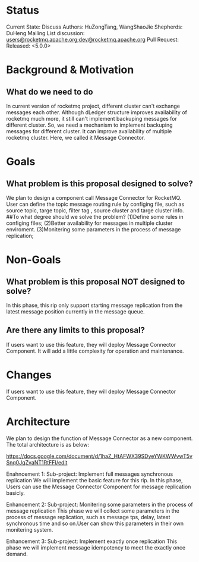 # Status

Current State: Discuss
Authors: HuZongTang, WangShaoJie
Shepherds: DuHeng
Mailing List discussion: users@rocketmq.apache.org;dev@rocketmq.apache.org
Pull Request:
Released: <5.0.0>

# Background & Motivation
## What do we need to do
In current version of rocketmq project, different cluster can't exchange messages each other. Although dLedger structure improves availability of rocketmq much more, it still can't implement backuping messages for different cluster.
So, we need a mechanism to implement backuping messages for different cluster. It can improve availability of multiple rocketmq cluster. Here, we called it Message Connector.

# Goals
## What problem is this proposal designed to solve?
We plan to design a component call Message Connector for RocketMQ. User can define the topic message routing rule by configing file, such as source topic, targe topic, filter tag , source cluster and targe cluster info.
##To what degree should we solve the problem?
(1)Define some rules in configing files;
(2)Better availability for messages in multiple cluster enviroment.
(3)Monitering some parameters in the process of message replication;

# Non-Goals
## What problem is this proposal NOT designed to solve?
In this phase, this rip only support starting message replication from the latest message position currently in the message queue.
## Are there any limits to this proposal?
If users want to use this feature, they will deploy Message Connector Component. It will add a little complexity for operation and maintenance.

# Changes
If users want to use this feature, they will deploy Message Connector Component. 

# Architecture
We plan to design the function of Message Connector as a new component. The total architecture is as below:

https://docs.google.com/document/d/1haZ_HtAFWX39SDyeYWKWWvwT5vSnq0JqZvaNT1RtFFI/edit

Enahncement 1: Sub-project: Implement full messages synchronous replication
We will implement the basic feature for this rip. In this phase, Users can use the Message Connector Component for message replication basicly.

Enhancement 2: Sub-project: Monitering some parameters in the process of message replication 
This phase we will collect some parameters in the process of message replication, such as message tps, delay, latest synchronous time and so on.User can show this parameters in their own monitering system.

Enhancement 3: Sub-project: Implement exactly once replication 
This phase we will implement message idempotency to meet the exactly once demand.